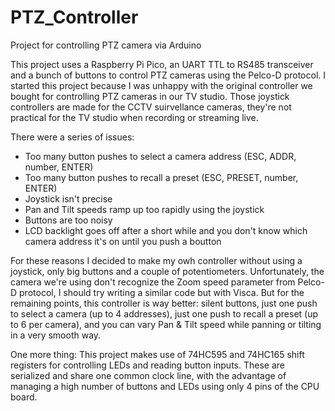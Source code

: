 # PTZ_Controller
Project for controlling PTZ camera via Arduino 

This project uses a Raspberry Pi Pico, an UART TTL to RS485 transceiver and a bunch of buttons to control PTZ cameras using the Pelco-D protocol.
I started this project because I was unhappy with the original controller we bought for controlling PTZ cameras in our TV studio. 
Those joystick controllers are made for the CCTV suirvellance cameras, they're not practical for the TV studio when recording or streaming live.

There were a series of issues:
- Too many button pushes to select a camera address (ESC, ADDR, number, ENTER)
- Too many button pushes to recall a preset (ESC, PRESET, number, ENTER)
- Joystick isn't precise
- Pan and Tilt speeds ramp up too rapidly using the joystick
- Buttons are too noisy
- LCD backlight goes off after a short while and you don't know which camera address it's on until you push a boutton

For these reasons I decided to make my owh controller without using a joystick, only big buttons and a couple of potentiometers.
Unfortunately, the camera we're using don't recognize the Zoom speed parameter from Pelco-D protocol, I should try writing a similar code but with Visca.
But for the remaining points, this controller is way better: silent buttons, just one push to select a camera (up to 4 addresses), 
just one push to recall a preset (up to 6 per camera), and you can vary Pan & Tilt speed while panning or tilting in a very smooth way.

One more thing:
This project makes use of 74HC595 and 74HC165 shift registers for controlling LEDs and reading button inputs.
These are serialized and share one common clock line, with the advantage of managing a high number of buttons and LEDs using only 4 pins of the CPU board.
